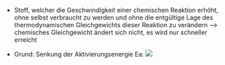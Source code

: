 - Stoff, welcher die Geschwindigkeit einer chemischen Reaktion erhöht, ohne selbst verbraucht zu werden und ohne die entgültige Lage des thermodynamischen Gleichgewichts dieser Reaktion zu verändern --> chemisches Gleichgewicht ändert sich nicht, es wird nur schneller erreicht

- Grund: Senkung der Aktivierungsenergie Ea:
![](Pasted%20image%2020231123142215.png)

